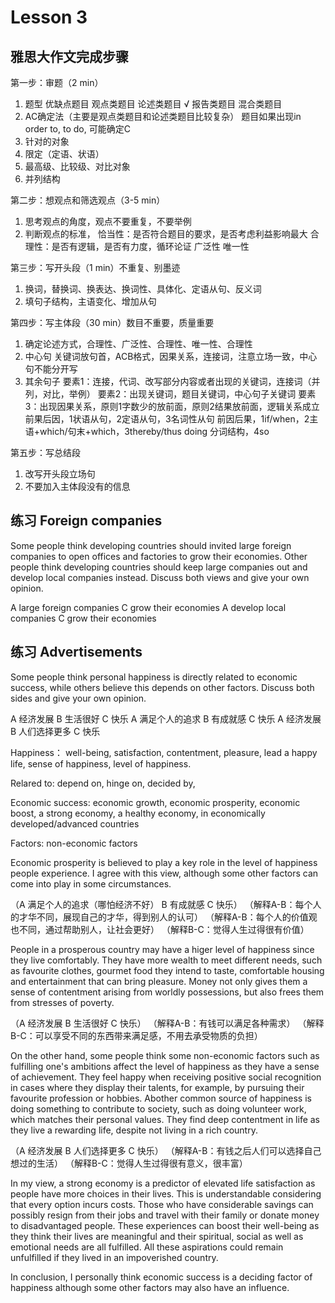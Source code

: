 # Lesson 3 

## 雅思大作文完成步骤

第一步：审题（2 min）
1. 题型
   优缺点题目
   观点类题目
   论述类题目 √
   报告类题目
   混合类题目
2. AC确定法（主要是观点类题目和论述类题目比较复杂）
   题目如果出现in order to, to do, 可能确定C
3. 针对的对象
4. 限定（定语、状语）
5. 最高级、比较级、对比对象
6. 并列结构

第二步：想观点和筛选观点（3-5 min）
1. 思考观点的角度，观点不要重复，不要举例
2. 判断观点的标准，
   恰当性：是否符合题目的要求，是否考虑利益影响最大
   合理性：是否有逻辑，是否有力度，循环论证
   广泛性
   唯一性

第三步：写开头段（1 min）不重复、别墨迹
1. 换词，替换词、换表达、换词性、具体化、定语从句、反义词
2. 填句子结构，主语变化、增加从句

第四步：写主体段（30 min）数目不重要，质量重要
1. 确定论述方式，合理性、广泛性、合理性、唯一性、合理性
2. 中心句
   关键词放句首，ACB格式，因果关系，连接词，注意立场一致，中心句不能分开写
3. 其余句子
   要素1：连接，代词、改写部分内容或者出现的关键词，连接词（并列，对比，举例）
   要素2：出现关键词，题目关键词，中心句子关键词
   要素3：出现因果关系，原则1字数少的放前面，原则2结果放前面，逻辑关系成立
   前果后因，1状语从句，2定语从句，3名词性从句
   前因后果，1if/when，2主语+which/句末+which，3thereby/thus doing 分词结构，4so

第五步：写总结段
1. 改写开头段立场句
2. 不要加入主体段没有的信息


## 练习 Foreign companies

Some people think developing countries should invited large foreign companies to open offices and factories to grow their economies. Other people think developing countries should keep large companies out and develop local companies instead. Discuss both views and give your own opinion.


A large foreign companies C grow their economies
A develop local companies C grow their economies


## 练习 Advertisements

Some people think personal happiness is directly related to economic success, while others believe this depends on other factors. Discuss both sides and give your own opinion. 

A 经济发展  B 生活很好  C 快乐
A 满足个人的追求  B 有成就感  C 快乐
A 经济发展  B 人们选择更多  C 快乐

Happiness： well-being, satisfaction, contentment, pleasure, lead a happy life, sense of happiness, level of happiness.

Relared to: depend on, hinge on, decided by, 

Economic success: economic growth, economic prosperity, economic boost, a strong economy, a healthy economy, in economically developed/advanced countries

Factors: non-economic factors

Economic prosperity is believed to play a key role in the level of happiness people experience. I agree with this view, although some other factors can come into play in some circumstances. 

（A 满足个人的追求（哪怕经济不好）  B 有成就感  C 快乐）
（解释A-B：每个人的才华不同，展现自己的才华，得到别人的认可）
（解释A-B：每个人的价值观也不同，通过帮助别人，让社会更好）
（解释B-C：觉得人生过得很有价值）

People in a prosperous country may have a higer level of happiness since they live comfortably. They have more wealth to meet different needs, such as favourite clothes, gourmet food they intend to taste, comfortable housing and entertainment that can bring pleasure. Money not only gives them a sense of contentment arising from worldly possessions, but also frees them from stresses of poverty.

（A 经济发展  B 生活很好  C 快乐）
（解释A-B：有钱可以满足各种需求）
（解释B-C：可以享受不同的东西带来满足感，不用去承受物质的负担）

On the other hand, some people think some non-economic factors such as fulfilling one's ambitions affect the level of happiness as they have a sense of achievement. They feel happy when receiving positive social recognition in cases where they display their talents, for example, by pursuing their favourite profession or hobbies. Abother common source of happiness is doing something to contribute to society, such as doing volunteer work, which matches their personal values. They find deep contentment in life as they live a rewarding life, despite not living in a rich country. 

（A 经济发展  B 人们选择更多  C 快乐）
（解释A-B：有钱之后人们可以选择自己想过的生活）
（解释B-C：觉得人生过得很有意义，很丰富）

In my view, a strong economy is a predictor of elevated life satisfaction as people have more choices in their lives. This is understandable considering that every option incurs costs. Those who have considerable savings can possibly resign from their jobs and travel with their family or donate money to disadvantaged people. These experiences can boost their well-being as they think their lives are meaningful and their spiritual, social as well as emotional needs are all fulfilled. All these aspirations could remain unfulfilled if they lived in an impoverished country.

In conclusion, I personally think economic success is a deciding factor of happiness although some other factors may also have an influence.





